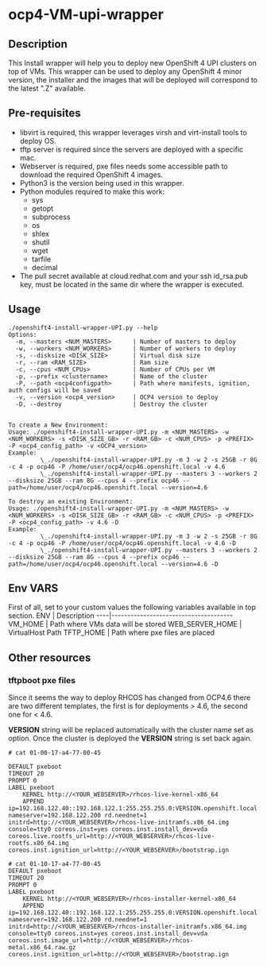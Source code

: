 # ocp4-VM-upi-wrapper

## Description
This Install wrapper will help you to deploy new OpenShift 4 UPI clusters on top of VMs.
This wrapper can be used to deploy any OpenShift 4 minor version, the installer and the images that will be deployed will correspond to the latest ".Z" available.

## Pre-requisites
* libvirt is required, this wrapper leverages virsh and virt-install tools to deploy OS.
* tftp server is required since the servers are deployed with a specific mac.
* Webserver is required, pxe files needs some accessible path to download the required OpenShift 4 images.
* Python3 is the version being used in this wrapper.
* Python modules required to make this work:
  * sys
  * getopt
  * subprocess
  * os
  * shlex
  * shutil
  * wget
  * tarfile
  * decimal
* The pull secret available at cloud.redhat.com and your ssh id_rsa.pub key, must be located in the same dir where the wrapper is executed.

## Usage
```
./openshift4-install-wrapper-UPI.py --help
Options:
  -m, --masters <NUM_MASTERS>      | Number of masters to deploy
  -w, --workers <NUM_WORKERS>      | Number of workers to deploy
  -s, --disksize <DISK_SIZE>       | Virtual disk size
  -r, --ram <RAM_SIZE>             | Ram size
  -c, --cpus <NUM_CPUs>            | Number of CPUs per VM
  -p, --prefix <clustername>       | Name of the cluster
  -P, --path <ocp4configpath>      | Path where manifests, ignition, auth configs will be saved
  -v, --version <ocp4_version>     | OCP4 version to deploy
  -D, --destroy                    | Destroy the cluster


To create a New Environment:
Usage: ./openshift4-install-wrapper-UPI.py -m <NUM_MASTERS> -w <NUM_WORKERS> -s <DISK_SIZE_GB> -r <RAM_GB> -c <NUM_CPUS> -p <PREFIX> -P <ocp4_config_path> -v <OCP4_version>
Example: 
         \_./openshift4-install-wrapper-UPI.py -m 3 -w 2 -s 25GB -r 8G -c 4 -p ocp46 -P /home/user/ocp4/ocp46.openshift.local -v 4.6
         \_./openshift4-install-wrapper-UPI.py --masters 3 --workers 2 --disksize 25GB --ram 8G --cpus 4 --prefix ocp46 --path=/home/user/ocp4/ocp46.openshift.local --version=4.6

To destroy an existing Environment:
Usage: ./openshift4-install-wrapper-UPI.py -m <NUM_MASTERS> -w <NUM_WORKERS> -s <DISK_SIZE_GB> -r <RAM_GB> -c <NUM_CPUS> -p <PREFIX> -P <ocp4_config_path> -v 4.6 -D
Example: 
         \_./openshift4-install-wrapper-UPI.py -m 3 -w 2 -s 25GB -r 8G -c 4 -p ocp46 -P /home/user/ocp4/ocp46.openshift.local -v 4.6 -D
         \_./openshift4-install-wrapper-UPI.py --masters 3 --workers 2 --disksize 25GB --ram 8G --cpus 4 --prefix ocp46 --path=/home/user/ocp4/ocp46.openshift.local --version=4.6 -D

```
## Env VARS 
First of all, set to your custom values the following variables available in top section.
ENV | Description
----|--------------------------------------
VM_HOME | Path where VMs data will be stored
WEB_SERVER_HOME | VirtualHost Path
TFTP_HOME | Path where pxe files are placed
## Other resources
### tftpboot pxe files
Since it seems the way to deploy RHCOS has changed from OCP4.6 there are two different templates, the first is for deployments > 4.6, the second one for < 4.6.

**VERSION** string will be replaced automatically with the cluster name set as <prefix> option. Once the cluster is deployed the **VERSION** string is set back again.
```
# cat 01-00-17-a4-77-00-45

DEFAULT pxeboot
TIMEOUT 20
PROMPT 0
LABEL pxeboot
    KERNEL http://<YOUR_WEBSERVER>/rhcos-live-kernel-x86_64
    APPEND ip=192.168.122.40::192.168.122.1:255.255.255.0:VERSION.openshift.local:ens3:none nameserver=192.168.122.200 rd.neednet=1 initrd=http://<YOUR_WEBSERVER>/rhcos-live-initramfs.x86_64.img console=tty0 coreos.inst=yes coreos.inst.install_dev=vda coreos.live.rootfs_url=http://<YOUR_WEBSERVER>/rhcos-live-rootfs.x86_64.img coreos.inst.ignition_url=http://<YOUR_WEBSERVER>/bootstrap.ign
```

```
# cat 01-10-17-a4-77-00-45
DEFAULT pxeboot
TIMEOUT 20
PROMPT 0
LABEL pxeboot
    KERNEL http://<YOUR_WEBSERVER>/rhcos-installer-kernel-x86_64
    APPEND ip=192.168.122.40::192.168.122.1:255.255.255.0:VERSION.openshift.local:ens3:none nameserver=192.168.122.200 rd.neednet=1 initrd=http://<YOUR_WEBSERVER>/rhcos-installer-initramfs.x86_64.img console=tty0 coreos.inst=yes coreos.inst.install_dev=vda coreos.inst.image_url=http://<YOUR_WEBSERVER>/rhcos-metal.x86_64.raw.gz coreos.inst.ignition_url=http://<YOUR_WEBSERVER>/bootstrap.ign
```
